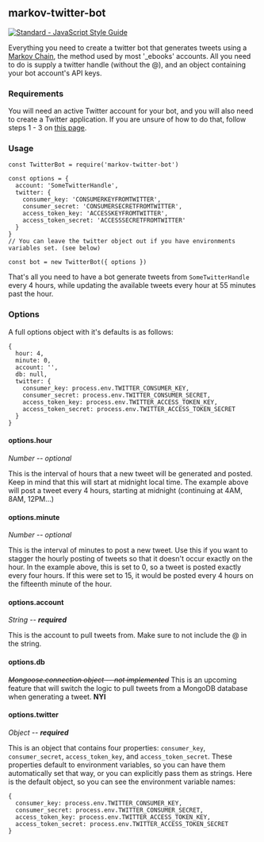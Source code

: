 ## markov-twitter-bot
[![Standard - JavaScript Style Guide](https://img.shields.io/badge/code%20style-standard-brightgreen.svg)](http://standardjs.com/)

Everything you need to create a twitter bot that generates tweets using a [Markov Chain](https://en.wikipedia.org/wiki/Markov_chain), the method used by most '\_ebooks' accounts. All you need to do is supply a twitter handle (without the @), and an object containing your bot account's API keys.

### Requirements
You will need an active Twitter account for your bot, and you will also need to create a Twitter application. If you are unsure of how to do that, follow steps 1 - 3 on [this page](http://www.pygaze.org/2016/03/how-to-code-twitter-bot/).

### Usage

```
const TwitterBot = require('markov-twitter-bot')

const options = {
  account: 'SomeTwitterHandle',
  twitter: {
    consumer_key: 'CONSUMERKEYFROMTWITTER',
    consumer_secret: 'CONSUMERSECRETFROMTWITTER',
    access_token_key: 'ACCESSKEYFROMTWITTER',
    access_token_secret: 'ACCESSSECRETFROMTWITTER'
  }
}
// You can leave the twitter object out if you have environments variables set. (see below)

const bot = new TwitterBot({ options })

```
That's all you need to have a bot generate tweets from `SomeTwitterHandle` every 4 hours, while updating the available tweets every hour at 55 minutes past the hour.

### Options
A full options object with it's defaults is as follows:
```
{
  hour: 4,
  minute: 0,
  account: '',
  db: null,
  twitter: {
    consumer_key: process.env.TWITTER_CONSUMER_KEY,
    consumer_secret: process.env.TWITTER_CONSUMER_SECRET,
    access_token_key: process.env.TWITTER_ACCESS_TOKEN_KEY,
    access_token_secret: process.env.TWITTER_ACCESS_TOKEN_SECRET
  }
}
```
#### options.hour
*Number -- optional*

This is the interval of hours that a new tweet will be generated and posted. Keep in mind that this will start at midnight local time. The example above will post a tweet every 4 hours, starting at midnight (continuing at 4AM, 8AM, 12PM...)

#### options.minute
*Number -- optional*

This is the interval of minutes to post a new tweet. Use this if you want to stagger the hourly posting of tweets so that it doesn't occur exactly on the hour. In the example above, this is set to 0, so a tweet is posted exactly every four hours. If this were set to 15, it would be posted every 4 hours on the fifteenth minute of the hour.

#### options.account
*String -- **required***

This is the account to pull tweets from. Make sure to not include the @ in the string.

#### options.db
~~*Mongoose.connection object -- not implemented*~~
This is an upcoming feature that will switch the logic to pull tweets from a MongoDB database when generating a tweet. **NYI**

#### options.twitter
*Object -- **required***

This is an object that contains four properties: `consumer_key`, `consumer_secret`, `access_token_key`, and `access_token_secret`. These properties default to environment variables, so you can have them automatically set that way, or you can explicitly pass them as strings. Here is the default object, so you can see the environment variable names:
```
{
  consumer_key: process.env.TWITTER_CONSUMER_KEY,
  consumer_secret: process.env.TWITTER_CONSUMER_SECRET,
  access_token_key: process.env.TWITTER_ACCESS_TOKEN_KEY,
  access_token_secret: process.env.TWITTER_ACCESS_TOKEN_SECRET
}
```
